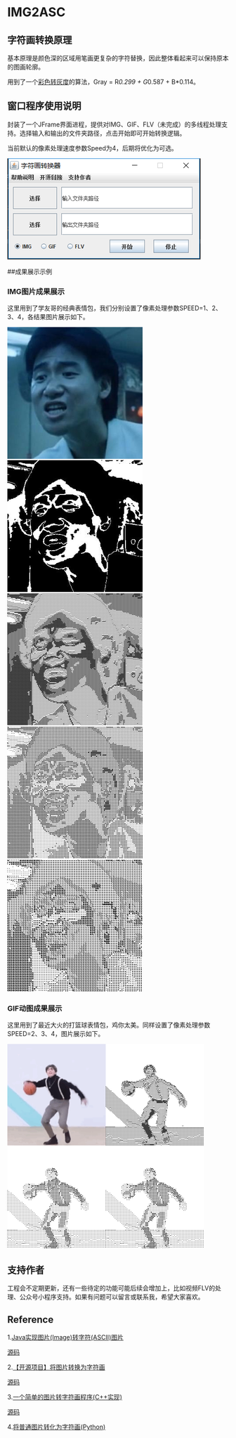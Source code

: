 # IMG2ASC

## 字符画转换原理

基本原理是颜色深的区域用笔画更复杂的字符替换，因此整体看起来可以保持原本的图画轮廓。

用到了一个[彩色转灰度](https://blog.csdn.net/xdrt81y/article/details/8289963)的算法，Gray = R*0.299 + G*0.587 + B*0.114。

## 窗口程序使用说明

封装了一个JFrame界面进程，提供对IMG、GIF、FLV（未完成）的多线程处理支持。选择输入和输出的文件夹路径，点击开始即可开始转换逻辑。

当前默认的像素处理速度参数Speed为4，后期将优化为可选。

![avatar](./doc/JFrame.png)

##成果展示示例

### IMG图片成果展示

这里用到了学友哥的经典表情包，我们分别设置了像素处理参数SPEED=1、2、3、4，各结果图片展示如下。

![张学友](./doc/张学友.png)![1-张学友](./doc/1-张学友.png)![2-张学友](./doc/2-张学友.png)![3-张学友](./doc/3-张学友.png)![4-张学友](./doc/4-张学友.png)

### GIF动图成果展示

这里用到了最近大火的打篮球表情包，鸡你太美。同样设置了像素处理参数SPEED=2、3、4，图片展示如下。

![cxk2](./doc/cxk2.gif)![2cxk2](./doc/2cxk2.gif)![cxk2](./doc/3cxk2.gif)![cxk2](./doc/3cxk2.gif)

## 支持作者

工程会不定期更新，还有一些待定的功能可能后续会增加上，比如视频FLV的处理、公众号小程序支持。如果有问题可以留言或联系我，希望大家喜欢。

## Reference

1.[Java实现图片(Image)转字符(ASCII)图片](https://my.oschina.net/xshuai/blog/1927629)

[源码](https://gitee.com/xshuai/imagetool)


2.[【开源项目】将图片转换为字符画](https://www.cnblogs.com/xiaoxi666/archive/2018/02/18/8452717.html)

[源码](https://github.com/xiaoxi666/Img2AsciiVision)


3.[一个简单的图片转字符画程序(C++实现)](https://www.jianshu.com/p/1f58a0ebf5d9)

[源码](https://github.com/Sundae97/Image2Characters)


4.[将普通图片转化为字符画(Python)](https://blog.csdn.net/Shreck66/article/details/51464843)

